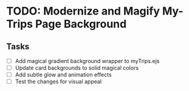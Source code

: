 # TODO: Modernize and Magify My-Trips Page Background

## Tasks
- [ ] Add magical gradient background wrapper to myTrips.ejs
- [ ] Update card backgrounds to solid magical colors
- [ ] Add subtle glow and animation effects
- [ ] Test the changes for visual appeal
